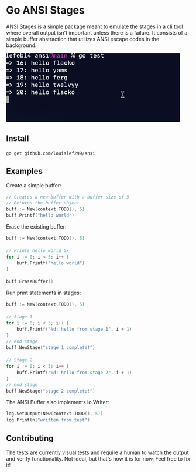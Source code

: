 # Go ANSI Stages

ANSI Stages is a simple package meant to emulate the stages in a cli tool where
overall output isn't important unless there is a failure. It consists of a
simple buffer abstraction that utilizes ANSI escape codes in the background.

![Demo](./.github/.img/demo.gif)

## Install

`go get github.com/louislef299/ansi`

## Examples

Create a simple buffer:

```go
// Creates a new buffer with a buffer size of 5
// Returns the buffer object
buff := New(context.TODO(), 5)
buff.Printf("hello world")
```

Erase the existing buffer:

```go
buff := New(context.TODO(), 5)

// Prints hello world 5x
for i := 0; i < 5; i++ {
    buff.Printf("hello world")
}

buff.EraseBuffer()
```

Run print statements in stages:

```go
buff := New(context.TODO(), 5)

// Stage 1
for i := 0; i < 5; i++ {
    buff.Printf("%d: hello from stage 1", i + 1)
}
// end stage
buff.NewStage("stage 1 complete!")

// Stage 2
for i := 0; i < 5; i++ {
    buff.Printf("%d: hello from stage 2", i + 1)
}
// end stage
buff.NewStage("stage 2 complete!")
```

The ANSI Buffer also implements io.Writer:

```go
log.SetOutput(New(context.TODO(), 5))
log.Println("written from test")
```

## Contributing

The tests are currently visual tests and require a human to watch the output and
verify functionality. Not ideal, but that's how it is for now. Feel free to fix
it!
